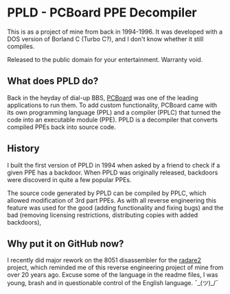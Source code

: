 # PPLD - PCBoard PPE Decompiler

This is as a project of mine from back in 1994-1996. 
It was developed with a DOS version of Borland C (Turbo C?), and I don't know whether it still compiles.

Released to the public domain for your entertainment. Warranty void.

## What does PPLD do?

Back in the heyday of dial-up BBS, [PCBoard](https://en.wikipedia.org/wiki/PCBoard) was one of the leading 
applications to run them. To add custom functionality, PCBoard came with its own programming language (PPL) and a
compiler (PPLC) that turned the code into an executable module (PPE). PPLD is a decompiler that converts compiled
PPEs back into source code.

## History

I built the first version of PPLD in 1994 when asked by a friend to check if a given PPE has a backdoor. When PPLD
was originally released, backdoors were discoverd in quite a few popular PPEs. 

The source code generated by PPLD can be compiled by PPLC, which allowed modification of 3rd part PPEs. As with all
reverse engineering this feature was used for the good (adding functionality and fixing bugs) and the bad (removing
licensing restrictions, distributing copies with added backdoors), 

## Why put it on GitHub now?

I recently did major rework on the 8051 disassembler for the [radare2](https://radare.org) project, which reminded me
of this reverse engineering project of mine from over 20 years ago. Excuse some of the language in the readme files,
I was young, brash and in questionable control of the English language. ¯\_(ツ)_/¯
